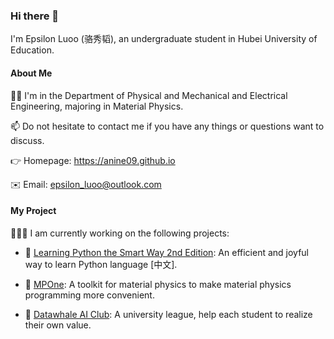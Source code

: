 ### Hi there 👋

I'm Epsilon Luoo (骆秀韬), an undergraduate student in Hubei University of Education.

#### About Me

🧑‍🎓 I'm in the Department of Physical and Mechanical and Electrical Engineering, majoring in Material Physics.

📫 Do not hesitate to contact me if you have any things or questions want to discuss.

👉 Homepage: <https://anine09.github.io>

✉️ Email: epsilon_luoo@outlook.com

#### My Project
🧑🏽‍💻 I am currently working on the following projects:

- 📖 [Learning Python the Smart Way 2nd Edition](https://datawhalechina.github.io/learn-python-the-smart-way-v2/): An efficient and joyful way to learn Python language [中文].

- 🚀 [MPOne](https://github.com/anine09/MPOne): A toolkit for material physics to make material physics programming more convenient.

- 🏫 [Datawhale AI Club](https://datawhalechina.github.io/ai-club/): A university league, help each student to realize their own value.
